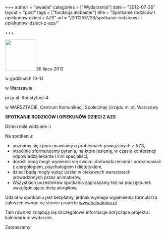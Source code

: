 +++
author = "ewaela"
categories = ["Wydarzenia"]
date = "2012-07-26"
layout = "post"
tags = ["fundacja alabaster"]
title = "Spotkanie rodziców i opiekunów dzieci z AZS"
url = "/2012/07/26/spotkanie-rodzicow-i-opiekunow-dzieci-z-azs/"

+++

<img alt="" src="http://haloatopia.pl/src/logo.png" title="Halo atopia" class="alignleft" height="100" />28 lipca 2012
  
w godzinach 10-14
  
w Warszawie
  
przy pl. Konstytucji 4
  
w WARSZTACIE, Centrum Komunikacji Społecznej Urzędu m. st. Warszawy

**SPOTKANIE RODZICÓW I OPIEKUNÓW DZIECI Z AZS**

Dzieci mile widziane <img src="http://blog.atopowe.pl/wp-includes/images/smilies/simple-smile.png" alt=":)" class="wp-smiley" style="height: 1em; max-height: 1em;" />

Na spotkaniu:

  * poznamy się i porozmawiamy o problemach powiązanych z AZS,
  * wspólnie sformułujemy pytania, na które jesienią, w czasie konferencji odpowiedzą lekarze i inni specjaliści,
  * dorośli będą mogli wymienić się swoimi doświadczeniami i porozmawiać z alergologiem, psychologiem i dietetykiem,
  * dzieci będą mogły wziąć udział w ciekawych warsztatach prowadzonych przez animatorów,
  * Wszystkich uczestników spotkania zapraszamy też na poczęstunek uwzględniający dietę alergików.

Udział w spotkaniu jest bezpłatny, jednak wymaga wypełnienia formularza zgłoszeniowego na stronie projektu <a href="http://www.haloatopia.pl/" target="_blank">www.haloatopia.pl</a>
  
Tam również znajdują się szczegółowe informacje dotyczące projektu i kalendarium wydarzeń.

Zapraszamy!